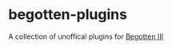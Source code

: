 # begotten-plugins
A collection of unoffical plugins for [Begotten III](https://github.com/DETrooper/Begotten-III/tree/main)
